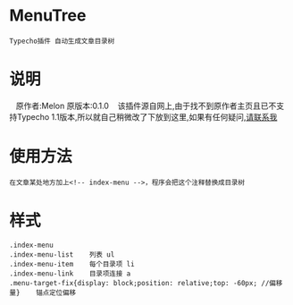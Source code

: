 # MenuTree
    Typecho插件 自动生成文章目录树 
# 说明
    原作者:Melon 原版本:0.1.0
    该插件源自网上,由于找不到原作者主页且已不支持Typecho 1.1版本,所以就自己稍微改了下放到这里,如果有任何疑问,[请联系我](http://blog.ranoff.cn)
# 使用方法
    在文章某处地方加上<!-- index-menu -->，程序会把这个注释替换成目录树
# 样式
    .index-menu         
    .index-menu-list    列表 ul
    .index-menu-item    每个目录项 li
    .index-menu-link    目录项连接 a
    .menu-target-fix{display: block;position: relative;top: -60px; //偏移量}    锚点定位偏移
